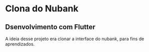 # Clona do Nubank



## Dsenvolvimento com Flutter

A ideia desse projeto era clonar a interface do nubank, para fins de aprendizados.

